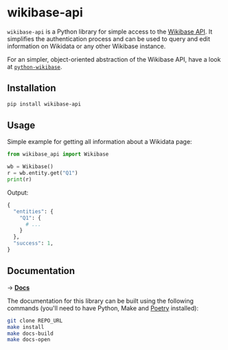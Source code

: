 # wikibase-api

`wikibase-api` is a Python library for simple access to the [Wikibase API](https://www.wikidata.org/w/api.php?action=help). It simplifies the authentication process and can be used to query and edit information on Wikidata or any other Wikibase instance.

For an simpler, object-oriented abstraction of the Wikibase API, have a look at [`python-wikibase`](https://github.com/samuelmeuli/python-wikibase).

## Installation

```sh
pip install wikibase-api
```

## Usage

Simple example for getting all information about a Wikidata page:

```python
from wikibase_api import Wikibase

wb = Wikibase()
r = wb.entity.get("Q1")
print(r)
```

Output:

```python
{
  "entities": {
    "Q1": {
      # ...
    }
  },
  "success": 1,
}
```

## Documentation

→ **[Docs](https://wikibase-api.readthedocs.io)**

The documentation for this library can be built using the following commands (you'll need to have Python, Make and [Poetry](https://poetry.eustace.io) installed):

```sh
git clone REPO_URL
make install
make docs-build
make docs-open
```
